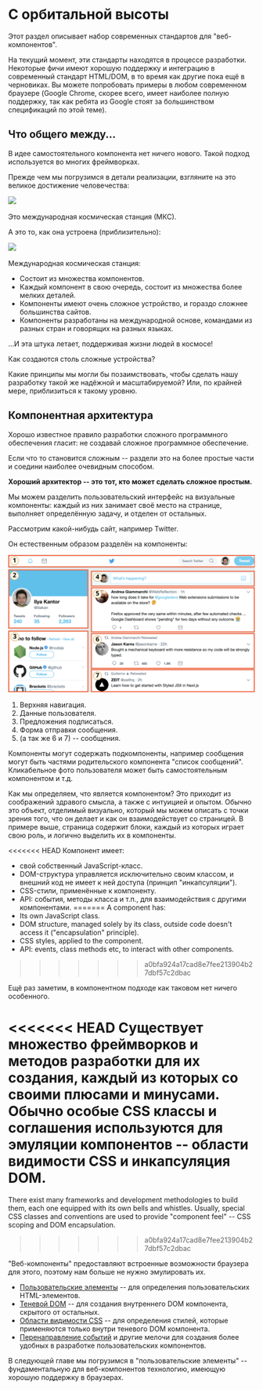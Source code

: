 # С орбитальной высоты

Этот раздел описывает набор современных стандартов для "веб-компонентов".

На текущий момент, эти стандарты находятся в процессе разработки. Некоторые фичи имеют хорошую поддержку и интеграцию в современный стандарт HTML/DOM, в то время как другие пока ещё в черновиках. Вы можете попробовать примеры в любом современном браузере (Google Chrome, скорее всего, имеет наиболее полную поддержку, так как ребята из Google стоят за большинством спецификаций по этой теме).

## Что общего между...

В идее самостоятельного компонента нет ничего нового. Такой подход используется во многих фреймворках.

Прежде чем мы погрузимся в детали реализации, взгляните на это великое достижение человечества:

![](satellite.jpg)

Это международная космическая станция (МКС).

А это то, как она устроена (приблизительно):

![](satellite-expanded.jpg)

Международная космическая станция:
- Состоит из множества компонентов.
- Каждый компонент в свою очередь, состоит из множества более мелких деталей.
- Компоненты имеют очень сложное устройство, и гораздо сложнее большинства сайтов.
- Компоненты разработаны на международной основе, командами из разных стран и говорящих на разных языках.

...И эта штука летает, поддерживая жизни людей в космосе!

Как создаются столь сложные устройства?

Какие принципы мы могли бы позаимствовать, чтобы сделать нашу разработку такой же надёжной и масштабируемой? Или, по крайней мере, приблизиться к такому уровню.

## Компонентная архитектура

Хорошо известное правило разработки сложного программного обеспечения гласит: не создавай сложное программное обеспечение.

Если что то становится сложным -- раздели это на более простые части и соедини наиболее очевидным способом.

**Хороший архитектор -- это тот, кто может сделать сложное простым.**

Мы можем разделить пользовательский интерфейс на визуальные компоненты: каждый из них занимает своё место на странице, выполняет определённую задачу, и отделен от остальных.

Рассмотрим какой-нибудь сайт, например Twitter.

Он естественным образом разделён на компоненты:

![](web-components-twitter.svg)

1. Верхняя навигация.
2. Данные пользователя.
3. Предложения подписаться.
4. Форма отправки сообщения.
5. (а так же 6 и 7) -- сообщения.

Компоненты могут содержать подкомпоненты, например сообщения могут быть частями родительского компонента "список сообщений". Кликабельное фото пользователя может быть самостоятельным компонентом и т.д.

Как мы определяем, что является компонентом? Это приходит из соображений здравого смысла, а также с интуицией и опытом. Обычно это объект, отделимый визуально, который мы можем описать с точки зрения того, что он делает и как он взаимодействует со страницей. В примере выше, страница содержит блоки, каждый из которых играет свою роль, и логично выделить их в компоненты.

<<<<<<< HEAD
Компонент имеет:
- свой собственный JavaScript-класс.
- DOM-структура управляется исключительно своим классом, и внешний код не имеет к ней доступа (принцип "инкапсуляции").
- CSS-стили, применённые к компоненту.
- API: события, методы класса и т.п., для взаимодействия с другими компонентами.
=======
A component has:
- Its own JavaScript class.
- DOM structure, managed solely by its class, outside code doesn't access it ("encapsulation" principle).
- CSS styles, applied to the component.
- API: events, class methods etc, to interact with other components.
>>>>>>> a0bfa924a17cad8e7fee213904b27dbf57c2dbac

Ещё раз заметим, в компонентном подходе как таковом нет ничего особенного.

<<<<<<< HEAD
Существует множество фреймворков и методов разработки для их создания, каждый из которых со своими плюсами и минусами. Обычно особые CSS классы и соглашения используются для эмуляции компонентов -- области видимости CSS и инкапсуляция DOM.
=======
There exist many frameworks and development methodologies to build them, each one equipped with its own bells and whistles. Usually, special CSS classes and conventions are used to provide "component feel" -- CSS scoping and DOM encapsulation.
>>>>>>> a0bfa924a17cad8e7fee213904b27dbf57c2dbac

"Веб-компоненты" предоставляют встроенные возможности браузера для этого, поэтому нам больше не нужно эмулировать их.

- [Пользовательские элементы](https://html.spec.whatwg.org/multipage/custom-elements.html#custom-elements) -- для определения пользовательских HTML-элементов.
- [Теневой DOM](https://dom.spec.whatwg.org/#shadow-trees) -- для создания внутреннего DOM компонента, скрытого от остальных.
- [Области видимости CSS](https://drafts.csswg.org/css-scoping/) -- для определения стилей, которые применяются только внутри теневого DOM компонента.
- [Перенаправление событий](https://dom.spec.whatwg.org/#retarget) и другие мелочи для создания более удобных в разработке пользовательских компонентов.

В следующей главе мы погрузимся в "пользовательские элементы" -- фундаментальную для веб-компонентов технологию, имеющую хорошую поддержку в браузерах.
